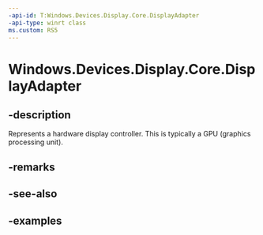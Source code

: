 ```yaml
---
-api-id: T:Windows.Devices.Display.Core.DisplayAdapter
-api-type: winrt class
ms.custom: RS5
---
```


<!-- Class syntax.
public class DisplayAdapter 
-->

# Windows.Devices.Display.Core.DisplayAdapter

## -description
Represents a hardware display controller. This is typically a GPU (graphics processing unit).

## -remarks

## -see-also

## -examples
